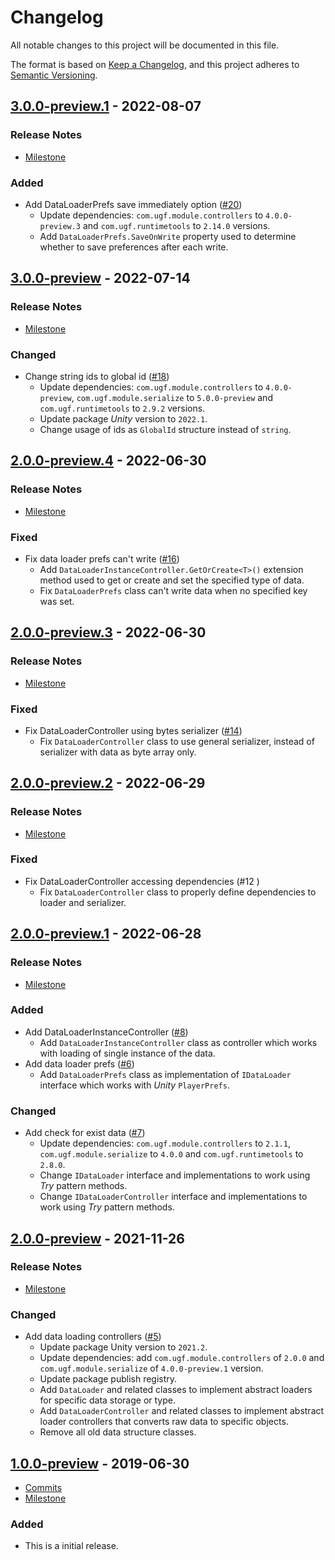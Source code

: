 # Changelog

All notable changes to this project will be documented in this file.

The format is based on [Keep a Changelog](https://keepachangelog.com/en/1.0.0/),
and this project adheres to [Semantic Versioning](https://semver.org/spec/v2.0.0.html).

## [3.0.0-preview.1](https://github.com/unity-game-framework/ugf-data/releases/tag/3.0.0-preview.1) - 2022-08-07  

### Release Notes

- [Milestone](https://github.com/unity-game-framework/ugf-data/milestone/8?closed=1)  
    

### Added

- Add DataLoaderPrefs save immediately option ([#20](https://github.com/unity-game-framework/ugf-data/issues/20))  
    - Update dependencies: `com.ugf.module.controllers` to `4.0.0-preview.3` and `com.ugf.runtimetools` to `2.14.0` versions.
    - Add `DataLoaderPrefs.SaveOnWrite` property used to determine whether to save preferences after each write.

## [3.0.0-preview](https://github.com/unity-game-framework/ugf-data/releases/tag/3.0.0-preview) - 2022-07-14  

### Release Notes

- [Milestone](https://github.com/unity-game-framework/ugf-data/milestone/7?closed=1)  
    

### Changed

- Change string ids to global id ([#18](https://github.com/unity-game-framework/ugf-data/issues/18))  
    - Update dependencies: `com.ugf.module.controllers` to `4.0.0-preview`, `com.ugf.module.serialize` to `5.0.0-preview` and `com.ugf.runtimetools` to `2.9.2` versions.
    - Update package _Unity_ version to `2022.1`.
    - Change usage of ids as `GlobalId` structure instead of `string`.

## [2.0.0-preview.4](https://github.com/unity-game-framework/ugf-data/releases/tag/2.0.0-preview.4) - 2022-06-30  

### Release Notes

- [Milestone](https://github.com/unity-game-framework/ugf-data/milestone/6?closed=1)  
    

### Fixed

- Fix data loader prefs can't write ([#16](https://github.com/unity-game-framework/ugf-data/issues/16))  
    - Add `DataLoaderInstanceController.GetOrCreate<T>()` extension method used to get or create and set the specified type of data.
    - Fix `DataLoaderPrefs` class can't write data when no specified key was set.

## [2.0.0-preview.3](https://github.com/unity-game-framework/ugf-data/releases/tag/2.0.0-preview.3) - 2022-06-30  

### Release Notes

- [Milestone](https://github.com/unity-game-framework/ugf-data/milestone/5?closed=1)  
    

### Fixed

- Fix DataLoaderController using bytes serializer ([#14](https://github.com/unity-game-framework/ugf-data/issues/14))  
    - Fix `DataLoaderController` class to use general serializer, instead of serializer with data as byte array only.

## [2.0.0-preview.2](https://github.com/unity-game-framework/ugf-data/releases/tag/2.0.0-preview.2) - 2022-06-29  

### Release Notes

- [Milestone](https://github.com/unity-game-framework/ugf-data/milestone/4?closed=1)  
    

### Fixed

- Fix DataLoaderController accessing dependencies (#12 )
  - Fix `DataLoaderController` class to properly define dependencies to loader and serializer.

## [2.0.0-preview.1](https://github.com/unity-game-framework/ugf-data/releases/tag/2.0.0-preview.1) - 2022-06-28  

### Release Notes

- [Milestone](https://github.com/unity-game-framework/ugf-data/milestone/3?closed=1)  
    

### Added

- Add DataLoaderInstanceController ([#8](https://github.com/unity-game-framework/ugf-data/issues/8))  
    - Add `DataLoaderInstanceController` class as controller which works with loading of single instance of the data.
- Add data loader prefs ([#6](https://github.com/unity-game-framework/ugf-data/issues/6))  
    - Add `DataLoaderPrefs` class as implementation of `IDataLoader` interface which works with _Unity_ `PlayerPrefs`.

### Changed

- Add check for exist data ([#7](https://github.com/unity-game-framework/ugf-data/issues/7))  
    - Update dependencies: `com.ugf.module.controllers` to `2.1.1`, `com.ugf.module.serialize` to `4.0.0` and `com.ugf.runtimetools` to `2.8.0`.
    - Change `IDataLoader` interface and implementations to work using _Try_ pattern methods.
    - Change `IDataLoaderController` interface and implementations to work using _Try_ pattern methods.

## [2.0.0-preview](https://github.com/unity-game-framework/ugf-data/releases/tag/2.0.0-preview) - 2021-11-26  

### Release Notes

- [Milestone](https://github.com/unity-game-framework/ugf-data/milestone/2?closed=1)  
    

### Changed

- Add data loading controllers ([#5](https://github.com/unity-game-framework/ugf-data/pull/5))  
    - Update package Unity version to `2021.2`.
    - Update dependencies: add `com.ugf.module.controllers` of `2.0.0` and `com.ugf.module.serialize` of `4.0.0-preview.1` version.
    - Update package publish registry.
    - Add `DataLoader` and related classes to implement abstract loaders for specific data storage or type.
    - Add `DataLoaderController` and related classes to implement abstract loader controllers that converts raw data to specific objects.
    - Remove all old data structure classes.

## [1.0.0-preview](https://github.com/unity-game-framework/ugf-data/releases/tag/1.0.0-preview) - 2019-06-30  

- [Commits](https://github.com/unity-game-framework/ugf-data/compare/ddfe50a...1.0.0-preview)
- [Milestone](https://github.com/unity-game-framework/ugf-data/milestone/1?closed=1)

### Added
- This is a initial release.



